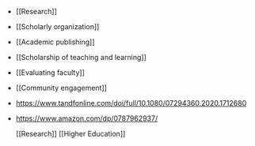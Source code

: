 - [[Research]]
- [[Scholarly organization]]
- [[Academic publishing]]
- [[Scholarship of teaching and learning]]
- [[Evaluating faculty]]
- [[Community engagement]]
- https://www.tandfonline.com/doi/full/10.1080/07294360.2020.1712680
- https://www.amazon.com/dp/0787962937/
  
  [[Research]] [[Higher Education]]